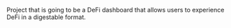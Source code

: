 Project that is going to be a DeFi dashboard that allows users to experience DeFi in a digestable format.
